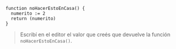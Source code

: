 ```puppet
function noHacerEstoEnCasa() {
  numerito := 2
  return (numerito)
}
```

> Escribí en el editor el valor que creés que devuelve la función `noHacerEstoEnCasa()`.